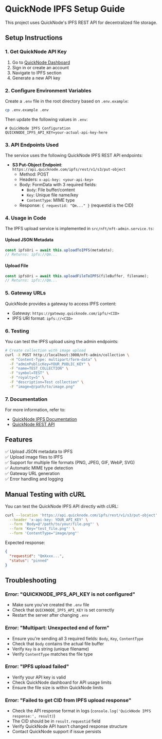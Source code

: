 # QuickNode IPFS Setup Guide

This project uses QuickNode's IPFS REST API for decentralized file storage.

## Setup Instructions

### 1. Get QuickNode API Key

1. Go to [QuickNode Dashboard](https://dashboard.quicknode.com/)
2. Sign in or create an account
3. Navigate to IPFS section
4. Generate a new API key

### 2. Configure Environment Variables

Create a `.env` file in the root directory based on `.env.example`:

```bash
cp .env.example .env
```

Then update the following values in `.env`:

```env
# QuickNode IPFS Configuration
QUICKNODE_IPFS_API_KEY=your-actual-api-key-here
```

### 3. API Endpoints Used

The service uses the following QuickNode IPFS REST API endpoints:

- **S3 Put-Object Endpoint**: `https://api.quicknode.com/ipfs/rest/v1/s3/put-object`
  - Method: POST
  - Headers: `x-api-key: <your-api-key>`
  - Body: FormData with 3 required fields:
    - `Body`: File buffer/content
    - `Key`: Unique file name/key
    - `ContentType`: MIME type
  - Response: `{ requestid: "Qm..." }` (requestid is the CID)

### 4. Usage in Code

The IPFS upload service is implemented in `src/nft/nft-admin.service.ts`:

#### Upload JSON Metadata
```typescript
const ipfsUri = await this.uploadToIPFS(metadata);
// Returns: ipfs://Qm...
```

#### Upload File
```typescript
const ipfsUri = await this.uploadFileToIPFS(fileBuffer, filename);
// Returns: ipfs://Qm...
```

### 5. Gateway URLs

QuickNode provides a gateway to access IPFS content:

- Gateway: `https://gateway.quicknode.com/ipfs/<CID>`
- IPFS URI format: `ipfs://<CID>`

### 6. Testing

You can test the IPFS upload using the admin endpoints:

```bash
# Create collection with image upload
curl -X POST http://localhost:3000/nft-admin/collection \
  -H "Content-Type: multipart/form-data" \
  -F "adminPublicKey=YOUR_PUBLIC_KEY" \
  -F "name=TEST_COLLECTION" \
  -F "symbol=TEST" \
  -F "royalty=5" \
  -F "description=Test collection" \
  -F "image=@/path/to/image.png"
```

### 7. Documentation

For more information, refer to:
- [QuickNode IPFS Documentation](https://www.quicknode.com/docs/ipfs)
- [QuickNode REST API](https://www.quicknode.com/docs/ipfs/getting-started)

## Features

✅ Upload JSON metadata to IPFS  
✅ Upload image files to IPFS  
✅ Support for multiple file formats (PNG, JPEG, GIF, WebP, SVG)  
✅ Automatic MIME type detection  
✅ Gateway URL generation  
✅ Error handling and logging  

## Manual Testing with cURL

You can test the QuickNode IPFS API directly with cURL:

```bash
curl --location 'https://api.quicknode.com/ipfs/rest/v1/s3/put-object' \
  --header 'x-api-key: YOUR_API_KEY' \
  --form 'Body=@"/path/to/your/file.png"' \
  --form 'Key="test_file.png"' \
  --form 'ContentType="image/png"'
```

Expected response:
```json
{
  "requestid": "QmXxxx...",
  "status": "pinned"
}
```

## Troubleshooting

### Error: "QUICKNODE_IPFS_API_KEY is not configured"
- Make sure you've created the `.env` file
- Check that `QUICKNODE_IPFS_API_KEY` is set correctly
- Restart the server after changing `.env`

### Error: "Multipart: Unexpected end of form"
- Ensure you're sending all 3 required fields: `Body`, `Key`, `ContentType`
- Check that `Body` contains the actual file buffer
- Verify `Key` is a string (unique filename)
- Verify `ContentType` matches the file type

### Error: "IPFS upload failed"
- Verify your API key is valid
- Check QuickNode dashboard for API usage limits
- Ensure the file size is within QuickNode limits

### Error: "Failed to get CID from IPFS upload response"
- Check the API response format in logs (`console.log('QuickNode IPFS response:', result)`)
- The CID should be in `result.requestid` field
- Verify QuickNode API hasn't changed response structure
- Contact QuickNode support if issue persists

